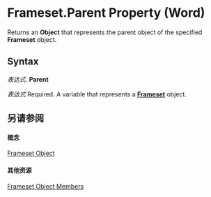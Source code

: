 
# Frameset.Parent Property (Word)

Returns an  **Object** that represents the parent object of the specified **Frameset** object.


## Syntax

 _表达式_. **Parent**

 _表达式_ Required. A variable that represents a **[Frameset](d76806db-c82f-f7b6-fb85-28a649de48a7.md)** object.


## 另请参阅


#### 概念


[Frameset Object](d76806db-c82f-f7b6-fb85-28a649de48a7.md)
#### 其他资源


[Frameset Object Members](http://msdn.microsoft.com/library/474a7466-e5b9-6526-2be7-6d4edaa423ae%28Office.15%29.aspx)